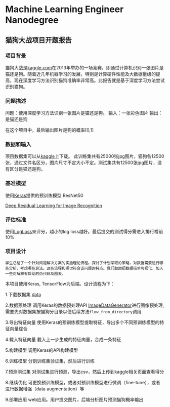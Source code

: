 # Machine Learning Engineer Nanodegree
## 猫狗大战项目开题报告

### 项目背景
猫狗大战是[kaggle.com](https://www.kaggle.com/c/dogs-vs-cats-redux-kernels-edition)在2013年举办的一场竞赛，即通过计算机识别一张图片是猫还是狗。随着近几年机器学习的发展，特别是计算硬件性能及大数据量级的提高，现在深度学习方法识别猫狗准确率非常高。此报告就是基于深度学习方法尝试识别猫狗。

### 问题描述
问题：使用深度学习方法识别一张图片是猫还是狗。
输入：一张彩色图片
输出：是猫还是狗

在这个项目中，最后输出图片是狗的概率[0,1]
### 数据和输入
项目数据集可以从[kaggle](https://www.kaggle.com/c/dogs-vs-cats-redux-kernels-edition/data)上下载。
此训练集共有25000张jpg图片，猫狗各12500张，通过文件名区分，图片尺寸不定大小不定。测试集共有12500张jpg图片，没有区分是猫还是狗。

### 基准模型

使用[Keras](https://keras.io/zh/)提供的预训练模型 ResNet50

[Deep Residual Learning for Image Recognition](https://arxiv.org/abs/1512.03385)

### 评估标准
使用[LogLoss](https://www.kaggle.com/c/dogs-vs-cats-redux-kernels-edition#evaluation)来评分，越小的log loss越好。最后提交的测试得分需进入排行榜前10%

### 项目设计
`学生总结了一个针对问题解决方案的实施理论流程。探讨了计划采取的策略，对数据需要进行哪些分析，考虑哪些算法。这些流程和探讨符合该问题的特点。我们鼓励把数据简单可视化，加入一些对解释有帮助的伪代码及图表。`

本项目使用Keras, TensorFlow为后端。设计流程为下：

1.下载数据集 [data](https://www.kaggle.com/c/dogs-vs-cats-redux-kernels-edition/data)

2.数据预处理
调用Keras的数据预处理API [ImageDataGenerator](https://keras.io/zh/preprocessing/image/)进行图像预处理,需要先对数据集按猫狗分目录以便后续方法`flow_from_directory`调用

3.导出特征向量
使用Keras的预训练模型提取特征，导出多个不同预训练模型的特征向量综合

4.载入特征向量
载入上一步生成的特征向量，合成一条特征

5.构建模型
调用Keras的API构建模型

6.训练模型
分割训练集验证集，然后进行训练

7.预测测试集
对测试集进行预测，导出csv，然后上传到kaggle相关页面查看得分

8.继续优化
可更换预训练模型，或者对预训练模型进行微调（fine-tune），或者进行数据增强（data augmentation）等

9.部署应用
web应用。用户提交图片，后端分析图片预测猫狗概率输出




